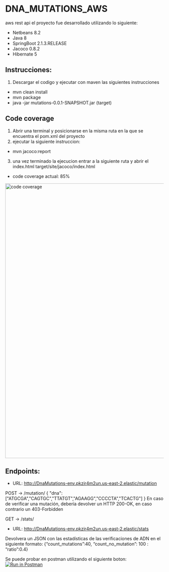 # DNA_MUTATIONS_AWS
aws rest api el proyecto fue desarrollado utilizando lo siguiente:

 - Netbeans 8.2
 - Java 8
 - SpringBoot 2.1.3.RELEASE
 - Jacoco 0.8.2
 - Hibernate 5
 
## Instrucciones:

1. Descargar el codigo y ejecutar con maven las siguientes instrucciones
  - mvn clean install
  - mvn package  
  - java -jar mutations-0.0.1-SNAPSHOT.jar (target)

## Code coverage

1. Abrir una terminal y posicionarse  en la misma ruta en la que se encuentra el pom.xml del proyecto
2. ejecutar la siguiente instruccion:
  - mvn jacoco:report
3. una vez terminado la ejecucion entrar a la siguiente ruta y abrir el index.html  target/site/jacoco/index.html 

- code coverage actual: 85%

<img width="870" alt="code coverage" src="https://user-images.githubusercontent.com/8495787/53712244-abd5f900-3e0b-11e9-8c6c-5a17769c8b12.PNG">

## Endpoints:

 - URL: http://DnaMutations-env.pkzir4m2un.us-east-2.elastic/mutation

POST → /mutation/
{
"dna":["ATGCGA","CAGTGC","TTATGT","AGAAGG","CCCCTA","TCACTG"]
}
En caso de verificar una mutación, debería devolver un HTTP 200-OK, en caso contrario un 403-Forbidden

GET → /stats/

 - URL: http://DnaMutations-env.pkzir4m2un.us-east-2.elastic/stats
 
 Devolvera un JSON con las estadísticas de las verificaciones de ADN en el siguiente formato:
   {“count_mutations”:40, “count_no_mutation”: 100 : “ratio”:0.4}
 
Se puede probar en postman utilizando el siguiente boton: [![Run in Postman](https://run.pstmn.io/button.svg)](https://app.getpostman.com/run-collection/5ec3c0ae28ed10d4e51e)
 
